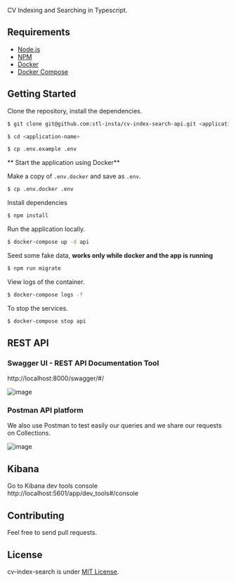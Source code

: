CV Indexing and Searching in Typescript.

## Requirements

- [Node.js](https://yarnpkg.com/en/docs/install)
- [NPM](https://docs.npmjs.com/getting-started/installing-node)
- [Docker](https://docs.docker.com/install/)
- [Docker Compose](https://docs.docker.com/compose/install/)

## Getting Started

Clone the repository, install the dependencies.

```bash
$ git clone git@github.com:stl-insta/cv-index-search-api.git <application-name>

$ cd <application-name>

$ cp .env.example .env
```

** Start the application using Docker**

Make a copy of `.env.docker` and save as `.env`.

```bash
$ cp .env.docker .env
```

Install dependencies
```bash
$ npm install
```

Run the application locally.

```bash
$ docker-compose up -d api
```

Seed some fake data, **works only while docker and the app is running**

```bash
$ npm run migrate
```

View logs of the container.

```bash
$ docker-compose logs -f
```

To stop the services.

```bash
$ docker-compose stop api
```
## REST API
### Swagger UI - REST API Documentation Tool
http://localhost:8000/swagger/#/

![image](https://user-images.githubusercontent.com/28400679/138573576-55565c36-181a-436e-9c01-7d69d5b9ed8d.png)

### Postman API platform
We also use Postman to test easily our queries and we share our requests on Collections. 

![image](https://user-images.githubusercontent.com/28400679/138573586-6195cfaa-204f-44ea-b5d7-194a26287ebd.png)

## Kibana
Go to Kibana dev tools console
http://localhost:5601/app/dev_tools#/console

## Contributing

Feel free to send pull requests.

## License

cv-index-search is under [MIT License](LICENSE).
